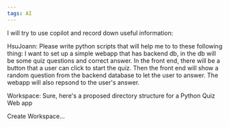 ```yaml
---
tags: AI
---
```


I will try to use copilot and record down useful information:

HsuJoann: Please write python scripts that will help me to to these following thing: 
I want to set up a simple webapp that has backend db, in the db will be some quiz questions and correct answer. In the front end, there will be a button that a user can click to start the quiz.  Then the front end will show a random question from the backend database to let the user to answer. The webapp will also repsond to the user's answer. 

Workspace: Sure, here's a proposed directory structure for a Python Quiz Web app

Create Workspace...
